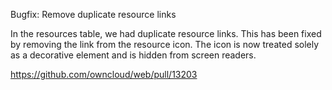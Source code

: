 Bugfix: Remove duplicate resource links

In the resources table, we had duplicate resource links. This has been fixed by removing the link from the resource icon.
The icon is now treated solely as a decorative element and is hidden from screen readers.

https://github.com/owncloud/web/pull/13203
